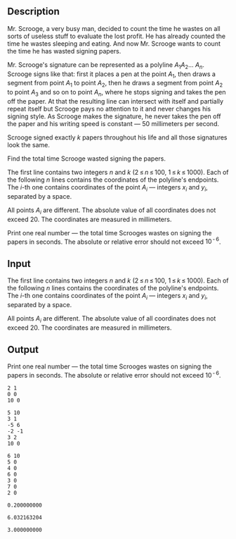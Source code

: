 ## Description

<div><p>Mr. Scrooge, a very busy man, decided to count the time he wastes on all sorts of useless stuff to evaluate the lost profit. He has already counted the time he wastes sleeping and eating. And now Mr. Scrooge wants to count the time he has wasted signing papers.</p><p>Mr. Scrooge's signature can be represented as a polyline <span class="tex-span"><i>A</i><sub class="lower-index">1</sub><i>A</i><sub class="lower-index">2</sub>... <i>A</i><sub class="lower-index"><i>n</i></sub></span>. Scrooge signs like that: first it places a pen at the point <span class="tex-span"><i>A</i><sub class="lower-index">1</sub></span>, then draws a segment from point <span class="tex-span"><i>A</i><sub class="lower-index">1</sub></span> to point <span class="tex-span"><i>A</i><sub class="lower-index">2</sub></span>, then he draws a segment from point <span class="tex-span"><i>A</i><sub class="lower-index">2</sub></span> to point <span class="tex-span"><i>A</i><sub class="lower-index">3</sub></span> and so on to point <span class="tex-span"><i>A</i><sub class="lower-index"><i>n</i></sub></span>, where he stops signing and takes the pen off the paper. At that the resulting line can intersect with itself and partially repeat itself but Scrooge pays no attention to it and never changes his signing style. As Scrooge makes the signature, he never takes the pen off the paper and his writing speed is constant — <span class="tex-span">50</span> millimeters per second.</p><p>Scrooge signed exactly <span class="tex-span"><i>k</i></span> papers throughout his life and all those signatures look the same.</p><p>Find the total time Scrooge wasted signing the papers.</p></div><div class="input-specification"><p>The first line contains two integers <span class="tex-span"><i>n</i></span> and <span class="tex-span"><i>k</i></span> (<span class="tex-span">2 ≤ <i>n</i> ≤ 100</span>, <span class="tex-span">1 ≤ <i>k</i> ≤ 1000</span>). Each of the following <span class="tex-span"><i>n</i></span> lines contains the coordinates of the polyline's endpoints. The <span class="tex-span"><i>i</i></span>-th one contains coordinates of the point <span class="tex-span"><i>A</i><sub class="lower-index"><i>i</i></sub></span> — integers <span class="tex-span"><i>x</i><sub class="lower-index"><i>i</i></sub></span> and <span class="tex-span"><i>y</i><sub class="lower-index"><i>i</i></sub></span>, separated by a space.</p><p>All points <span class="tex-span"><i>A</i><sub class="lower-index"><i>i</i></sub></span> are different. The absolute value of all coordinates does not exceed <span class="tex-span">20</span>. The coordinates are measured in millimeters.</p></div><div class="output-specification"><p>Print one real number — the total time Scrooges wastes on signing the papers in seconds. The absolute or relative error should not exceed <span class="tex-span">10<sup class="upper-index"> - 6</sup></span>.</p></div>

## Input

<p>The first line contains two integers <span class="tex-span"><i>n</i></span> and <span class="tex-span"><i>k</i></span> (<span class="tex-span">2 ≤ <i>n</i> ≤ 100</span>, <span class="tex-span">1 ≤ <i>k</i> ≤ 1000</span>). Each of the following <span class="tex-span"><i>n</i></span> lines contains the coordinates of the polyline's endpoints. The <span class="tex-span"><i>i</i></span>-th one contains coordinates of the point <span class="tex-span"><i>A</i><sub class="lower-index"><i>i</i></sub></span> — integers <span class="tex-span"><i>x</i><sub class="lower-index"><i>i</i></sub></span> and <span class="tex-span"><i>y</i><sub class="lower-index"><i>i</i></sub></span>, separated by a space.</p><p>All points <span class="tex-span"><i>A</i><sub class="lower-index"><i>i</i></sub></span> are different. The absolute value of all coordinates does not exceed <span class="tex-span">20</span>. The coordinates are measured in millimeters.</p>

## Output

<p>Print one real number — the total time Scrooges wastes on signing the papers in seconds. The absolute or relative error should not exceed <span class="tex-span">10<sup class="upper-index"> - 6</sup></span>.</p>





```input1
2 1
0 0
10 0

```




```input2
5 10
3 1
-5 6
-2 -1
3 2
10 0

```




```input3
6 10
5 0
4 0
6 0
3 0
7 0
2 0

```




```output1
0.200000000
```




```output2
6.032163204
```




```output3
3.000000000
```


